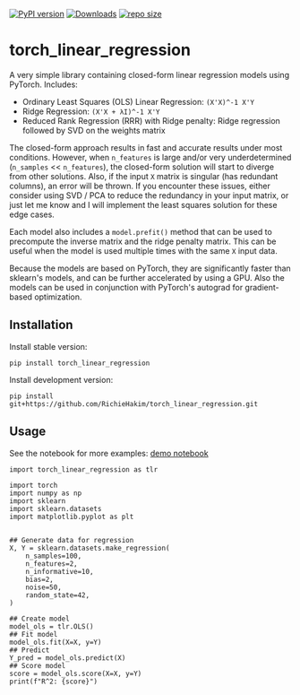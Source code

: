 [![PyPI version](https://badge.fury.io/py/torch_linear_regression.svg)](https://badge.fury.io/py/torch_linear_regression)
[![Downloads](https://pepy.tech/badge/torch_linear_regression)](https://pepy.tech/project/torch_linear_regression)
[![repo size](https://img.shields.io/github/repo-size/RichieHakim/torch_linear_regression)](https://github.com/RichieHakim/torch_linear_regression/)

#  torch_linear_regression 
A very simple library containing closed-form linear regression models using PyTorch.
Includes:
- Ordinary Least Squares (OLS) Linear Regression: `(X'X)^-1 X'Y`
- Ridge Regression: `(X'X + λI)^-1 X'Y`
- Reduced Rank Regression (RRR) with Ridge penalty: Ridge regression followed by SVD on the weights matrix

The closed-form approach results in fast and accurate results under most
conditions. However, when ``n_features`` is large and/or very underdetermined
(``n_samples`` << ``n_features``), the closed-form solution will start to
diverge from other solutions. Also, if the input `X` matrix is singular (has
redundant columns), an error will be thrown. If you encounter these issues,
either consider using SVD / PCA to reduce the redundancy in your input matrix,
or just let me know and I will implement the least squares solution for these
edge cases.

Each model also includes a `model.prefit()` method that can be used to precompute
the inverse matrix and the ridge penalty matrix. This can be useful when the model
is used multiple times with the same `X` input data.

Because the models are based on PyTorch, they are significantly faster than sklearn's
models, and can be further accelerated by using a GPU. Also the models can be used
in conjunction with PyTorch's autograd for gradient-based optimization.

## Installation
Install stable version:
```
pip install torch_linear_regression
```

Install development version:
```
pip install git+https://github.com/RichieHakim/torch_linear_regression.git
```

## Usage 
See the notebook for more examples: [demo notebook](https://github.com/RichieHakim/torch_linear_regression/blob/master/demo_notebook.ipynb)
```
import torch_linear_regression as tlr

import torch
import numpy as np
import sklearn
import sklearn.datasets
import matplotlib.pyplot as plt


## Generate data for regression
X, Y = sklearn.datasets.make_regression(
    n_samples=100,
    n_features=2,
    n_informative=10,
    bias=2,
    noise=50,
    random_state=42,
)

## Create model
model_ols = tlr.OLS()
## Fit model
model_ols.fit(X=X, y=Y)
## Predict
Y_pred = model_ols.predict(X)
## Score model
score = model_ols.score(X=X, y=Y)
print(f"R^2: {score}")
```